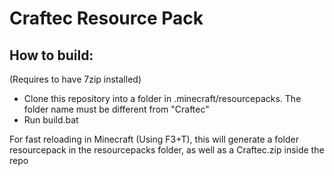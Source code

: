 # Craftec Resource Pack
## How to build:
(Requires to have 7zip installed)
- Clone this repository into a folder in .minecraft/resourcepacks. The folder name must be different from "Craftec"
- Run build.bat

For fast reloading in Minecraft (Using F3+T), this will generate a folder resourcepack in the resourcepacks folder, as well as a Craftec.zip inside the repo

